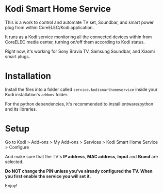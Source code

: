 Kodi Smart Home Service
=====================

This is a work to control and automate TV set, Soundbar, and smart
power plug from within CoreELEC/Kodi application.

It runs as a Kodi service monitoring all the connected devices within
from CoreELEC media center, turning on/off them according to Kodi status.

Right now, it's working for Sony Bravia TV, Samsung Soundbar, and Xiaomi
smart plugs.


Installation
============

Install the files into a folder called `service.kodismarthomeservice`
inside your Kodi installation's `addons` folder.

For the python dependencies, it's recommended to install entware/python
and its libraries.

Setup
=============
Go to
Kodi > Add-ons > My Add-ons > Services > Kodi Smart Home Service > Configure

And make sure that the TV's **IP address**, **MAC address**, **Input**
and **Brand** are selected.

**Do NOT change the PIN unless you've already configured the TV. When
you first enable the service you will set it.**

Enjoy!